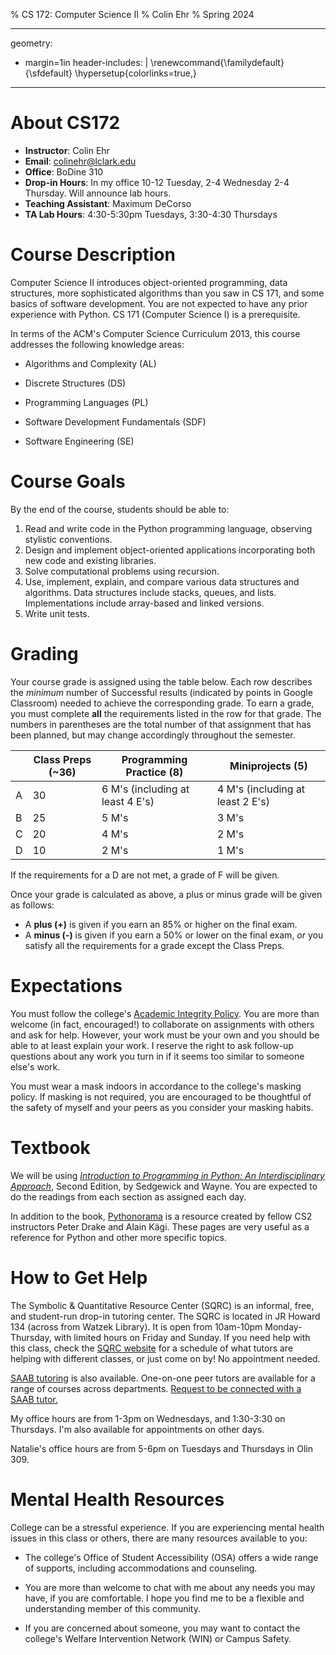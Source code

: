 % CS 172: Computer Science II
% Colin Ehr
% Spring 2024

---
geometry:
- margin=1in
header-includes: |
  \renewcommand{\familydefault}{\sfdefault}
  \hypersetup{colorlinks=true,}
---

About CS172
===========

- **Instructor**: Colin Ehr
- **Email**: colinehr@lclark.edu
- **Office**: BoDine 310
- **Drop-in Hours**: In my office 10-12 Tuesday, 2-4 Wednesday 2-4
Thursday. Will announce lab hours.
- **Teaching Assistant**: Maximum DeCorso
- **TA Lab Hours**: 4:30-5:30pm Tuesdays, 3:30-4:30 Thursdays

Course Description
==================

Computer Science II introduces object-oriented programming, data
structures, more sophisticated algorithms than you saw in CS 171, and
some basics of software development. You are not expected to have any
prior experience with Python. CS 171 (Computer Science I) is a
prerequisite.

In terms of the ACM's Computer Science Curriculum 2013, this course
addresses the following knowledge areas:

-   Algorithms and Complexity (AL)

-   Discrete Structures (DS)

-   Programming Languages (PL)

-   Software Development Fundamentals (SDF)

-   Software Engineering (SE)

Course Goals
============

By the end of the course, students should be able to:

1.  Read and write code in the Python programming language, observing
    stylistic conventions.
2.  Design and implement object-oriented applications incorporating both
    new code and existing libraries.
3.  Solve computational problems using recursion.
4.  Use, implement, explain, and compare various data structures and
    algorithms. Data structures include stacks, queues, and lists.
    Implementations include array-based and linked versions.    
5. Write unit tests.

Grading
=======

Your course grade is assigned using the table below. Each row describes the *minimum* number of Successful results (indicated by points in Google Classroom) needed to achieve the corresponding grade. To earn a grade, you must complete **all** the requirements listed in the row for that grade. The numbers in parentheses are the total number of that assignment that has been planned, but may change accordingly throughout the semester. 

|   | **Class Preps (~36)** | **Programming Practice (8)**     | **Miniprojects (5)**             |
|---|-----------------------|----------------------------------|----------------------------------|
| A | 30                    | 6 M's (including at least 4 E's) | 4 M's (including at least 2 E's) |
| B | 25                    | 5 M's                            | 3 M's                            |
| C | 20                    | 4 M's                            | 2 M's                            |
| D | 10                    | 2 M's                            | 1 M's                            |

If the requirements for a D are not met, a grade of F will be given.

Once your grade is calculated as above, a plus or minus grade will be given as follows:

- A **plus (+)** is given if you earn an 85% or higher on the final exam.
- A **minus (-)** is given if you earn a 50% or lower on the final exam, *or* you satisfy all the requirements for a grade except the Class Preps.



Expectations
============

You must follow the college's [Academic Integrity
Policy](https://docs.lclark.edu/undergraduate/policiesprocedures/academicintegrity/).
You are more than welcome (in fact, encouraged!) to collaborate on
assignments with others and ask for help. However, your work must be
your own and you should be able to at least explain your work. I reserve
the right to ask follow-up questions about any work you turn in if it
seems too similar to someone else's work.

You must wear a mask indoors in accordance to the college's masking
policy. If masking is not required, you are encouraged to be thoughtful
of the safety of myself and your peers as you consider your masking
habits.

Textbook
========

We will be using [*Introduction to Programming in Python: An
Interdisciplinary
Approach*](https://introcs.cs.princeton.edu/python/home/), Second
Edition, by Sedgewick and Wayne. You are expected to do the readings
from each section as assigned each day.

In addition to the book,
[Pythonorama](https://github.com/alainkaegi/pythonorama) is a resource
created by fellow CS2 instructors Peter Drake and Alain Kägi. These
pages are very useful as a reference for Python and other more specific
topics.

How to Get Help
===============

The Symbolic & Quantitative Resource Center (SQRC) is an informal, free,
and student-run drop-in tutoring center. The SQRC is located in JR
Howard 134 (across from Watzek Library). It is open from 10am-10pm
Monday-Thursday, with limited hours on Friday and Sunday. If you need
help with this class, check the [SQRC
website](https://college.lclark.edu/departments/mathematical_sciences/sqrc/)
for a schedule of what tutors are helping with different classes, or
just come on by! No appointment needed.

[SAAB
tutoring](https://college.lclark.edu/academics/support/advising/saab-tutoring/)
is also available. One-on-one peer tutors are available for a range of
courses across departments. [Request to be connected with a SAAB
tutor.](https://college.lclark.edu/academics/support/advising/saab-tutoring/request-a-tutor/)

My office hours are from 1-3pm on Wednesdays, and 1:30-3:30 on
Thursdays. I'm also available for appointments on other days.

Natalie's office hours are from 5-6pm on Tuesdays and Thursdays in Olin
309.

Mental Health Resources
=======================

College can be a stressful experience. If you are experiencing mental
health issues in this class or others, there are many resources
available to you:

-   The college's Office of Student Accessibility (OSA) offers a wide
    range of supports, including accommodations and counseling.

-   You are more than welcome to chat with me about any needs you may
    have, if you are comfortable. I hope you find me to be a flexible
    and understanding member of this community.

-   If you are concerned about someone, you may want to contact the
    college's Welfare Intervention Network (WIN) or Campus Safety.
